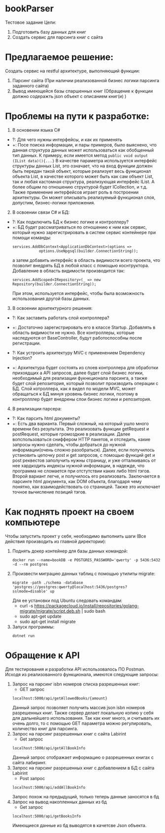 # bookParser
Тестовое задание
Цели:
  1. Подготовить базу данных для книг
  2. Создать сервис для парсинга книг с сайта

 # Предлагаемое решение:
Создать сервис на restful архитектуре, выполняющий функции:
  1. Парсинг сайта (При наличии реализованной бизнес логики парсинга заданного сайта)
  2. Вывод имеющейся базы спаршенных книг (Обращение к функции должно содеражть json объект с описанием книг(и) )

# Проблемы на пути к разработке:
1. В основении языка C#
  * ?: Для чего нужны интерфейсы, и как их применять
  * +: Посе поиска информации, и пары примеров, было выяснено, что данная структура данных может
    использоваться как обобщенный тип данных. К примеру, если имеется метод
    ``` public void output (IList data)(){...} ```
    В качестве параметра используется интерфейс структуры данных List, это означает, что на вход
    функции должен быть передан такой объект, которые реализует весь функционал объекта List,
    в качестве которого может быть как сам объект List, так и любая кастомная структура, реализующая
    интерфейс IList. А более общим по отношению структурой будет ICollection, и т.д.
    Также применение интерфейсов играет роль в построении архитектуры. Он может описывать реализуемый 
    функционал слоя, допустим, бизнес-логики приложения.
  
2. В освоении связи С# и БД:
  * ?: Как подключить БД к бизнес логике и контроллеру?
  * +: БД будет рассматриваться по отношению к ним как сервис, который нужно зарегистрировать в систем сервис
	контейнере при помощи команды:
	```
 	services.AddDbContext<ApplicationDbContext>(options =>
                options.UseNpgsql(builder.ConnectionString));
	```
	а затем добавить интерфейс в область видимости всего проекта, что позволит внедрять БД в любой класс
	с помощью коснтруктора. Добавление в область видимости производится так:
	```
 	services.AddScoped<IRepository>(_ => new Repository(builder.ConnectionString));
	```
	При этом, используется интерфейс, чтобы была возможность использования другой базы данных.

3. В освоении архитектурного решения:
  * ?: Как заставить работать слой контроллера?
  * +: Достаточно зарегистрировать его в классе Startup. Добавлять в область видимости не нужно. Все контроллеры, 
	которые наследуются от BaseController, будут работоспособны после регистрации. 

  * ?: Как устроить архитектуру MVC с применением Dependency Injection?
  * +: Архитектура будет состоять из слоев контроллера для обработки прихоядщих а API запросов,
	далее будет слой бизнес логики, необходимый для реализации фукнкционала парсинга, а также
	будет слой репозитория, который позволит производить операции с БД.
	Слой котроллера, как я видел по модели MVC, может обращаться к БД минуя уровень бизнес логики, поэтому
	в контролллер будет внедрены слои бизнес логики и репозитория.

4. В реализации парсера:
  * ?: Как парсить html документы?
  * +: Есть два варианта. Первый сложный, на который ушло много времени без результата. Это реализовать функции 
	getRequest и postRequest, которые громоздкие в реализации. Далее вопспользоваться сниффером HTTP пакетов,
	и отследить, какие запросы нужно сделать, чтобы добраться до нужной информации(очень сложно разобраться).
	Далее, если получилось установить цепочку post и get запросов, с помощью функций get и post реквестов
	заполучить нужны страницу, и уже отталкиваясь от нее хардкодить индексы нужной информации, в надежде, 
	что программа не сломается при отстутствии каких либо html тэгов. 
	    Второй вариант легче, и получилось его реализовать. Заключается в парсинге html документа, как DOM объекта,
	благодаря чему понятно, как взаимодействовать со страницей. Также это исключает точное вычисление позиций тэгов.

# Как поднять проект на своем компьютере
Чтобы запустить проект у себя, необходимо выполнить шаги (Все действия производить из главной директории):

1. Поднять докер контейнер для базы данных командой:
    ```
    docker run --name=bookDB -e POSTGRES_PASSWORD='qwerty' -p 5436:5432 -d --rm postgres
    ```
2. Произвести миграцию данных таблиц с помощью утилиты migrate:
    ```
    migrate -path ./schema -database 'postgres://postgres:qwerty@localhost:5436/postgres?sslmode=disable' up
    ```
    Для ее установки под Ubuntu следовать командам:
    * curl -s https://packagecloud.io/install/repositories/golang-migrate/migrate/script.deb.sh | sudo bash
    * sudo apt-get update
    * sudo apt-get install migrate
3. Запуск программы:
    ```
    dotnet run
    ```
     

# Обращение к API
Для тестирования и разработки API использовалось ПО Postman.
Исходя из реализованного функционала, имеются следующие запросы:
1. Запрос на парсинг isbn номеров списка разрешенных книг:
    * GET запрос
    ```
    localhost:5000/api/getAllowedBooks/{amount}
    ```
    Данный запрос позволяет получить массив json isbn номеров 
    разрешенных книг. Также сервер делает локальную копию у себя
    для дальнейшего использования. Так как книг много, и считывать 
    их очень долго, то с помощью GET параметра можно регулировать,
    количество книг для парсинга. 
2. Запрос на парсинг разрешенных книг с сайта Labirint 
    * Get запрос
    ```
    localhost:5000/api/getAllBookInfo
    ```
    Данный запрос отображает информацию о разрешенных книгах с
    сайта лабиринт.
3. Запрос на парсинг разрешенных книг с добавлением в БД с сайта Labirint
    * Post запрос
    ```
    localhost:5000/api/addAllBookInfo
    ```
    Запрос похож на предыдущий, только теперь данные заносятся в бд
4. Запрос на вывод накопленных данных из бд
    * Get запрос
    ```
    localhost:5000/api/getBooksInfo
    ```
    Имеющиеся данные из бд выводятся в качетсве Json объекта.